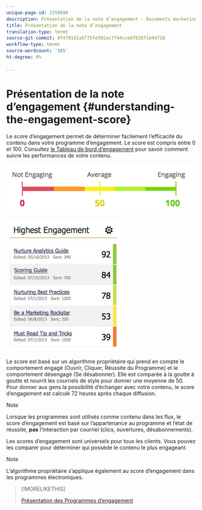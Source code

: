 ```yaml
---
unique-page-id: 2359890
description: Présentation de la note d’engagement - Documents marketing - Documentation du produit
title: Présentation de la note d’engagement
translation-type: tm+mt
source-git-commit: 074701d1a5f75fe592ac7f44cce6fb3571e94710
workflow-type: tm+mt
source-wordcount: '165'
ht-degree: 0%

---
```



# Présentation de la note d’engagement {#understanding-the-engagement-score}

Le score d’engagement permet de déterminer facilement l’efficacité du contenu dans votre programme d’engagement. Le score est compris entre 0 et 100. Consultez [le Tableau de bord d’engagement](/help/marketo/product-docs/email-marketing/drip-nurturing/reports-and-notifications/the-engagement-dashboard.md) pour savoir comment suivre les performances de votre contenu.

![](assets/image2014-9-25-16-3a24-3a54.png)

![](assets/highestengagementwidget.jpg)

Le score est basé sur un algorithme propriétaire qui prend en compte le comportement engagé (Ouvrir, Cliquer, Réussite du Programme) et le comportement désengagé (Se désabonner). Elle est comparée à la goutte à goutte et nourrit les courriels de style pour donner une moyenne de 50. Pour donner aux gens la possibilité d’échanger avec votre contenu, le score d’engagement est calculé 72 heures après chaque diffusion.

>[!NOTE]
>
>Lorsque les programmes sont utilisés comme contenu dans les flux, le score d’engagement est basé sur l’appartenance au programme et l’état de réussite, **pas** l’interaction par courriel (clics, ouvertures, désabonnements).

Les scores d’engagement sont universels pour tous les clients. Vous pouvez les comparer pour déterminer qui possède le contenu le plus engageant.

>[!NOTE]
>
>L’algorithme propriétaire s’applique également au score d’engagement dans les programmes électroniques.

>[!MORELIKETHIS]
>
>[Présentation des Programmes d’engagement](/help/marketo/product-docs/email-marketing/drip-nurturing/creating-an-engagement-program/understanding-engagement-programs.md)
